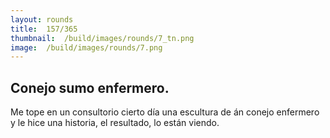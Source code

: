 ```yaml
---
layout:	rounds
title:	157/365
thumbnail:	/build/images/rounds/7_tn.png
image:	/build/images/rounds/7.png
---
```


##	Conejo sumo enfermero.
Me tope en un consultorio cierto día una escultura de án conejo enfermero y le hice una historia, el resultado, lo están viendo.
